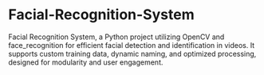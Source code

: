 # Facial-Recognition-System
Facial Recognition System,  a Python project utilizing OpenCV and face_recognition for efficient facial detection and identification in videos. It supports custom training data, dynamic naming, and optimized processing, designed for modularity and user engagement.
